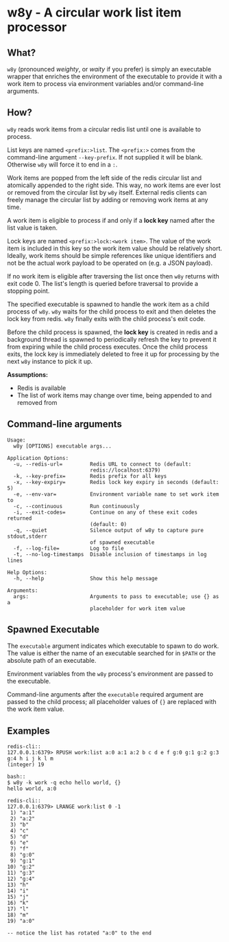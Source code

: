 # w8y - A circular work list item processor

## What?
`w8y` (pronounced _weighty_, or _waity_ if you prefer) is simply an executable wrapper that enriches the environment of
the executable to provide it with a work item to process via environment variables and/or command-line arguments.

## How?
`w8y` reads work items from a circular redis list until one is available to process.

List keys are named `<prefix:>list`. The `<prefix:>` comes from the command-line argument `--key-prefix`. If not
supplied it will be blank. Otherwise `w8y` will force it to end in a `:`.

Work items are popped from the left side of the redis circular list and atomically appended to the right side.
This way, no work items are ever lost or removed from the circular list by `w8y` itself. External redis clients can
freely manage the circular list by adding or removing work items at any time.

A work item is eligible to process if and only if a **lock key** named after the list value is taken.

Lock keys are named `<prefix:>lock:<work item>`. The value of the work item is included in this key so the
work item value should be relatively short. Ideally, work items should be simple references like unique identifiers and
not be the actual work payload to be operated on (e.g. a JSON payload).

If no work item is eligible after traversing the list once then `w8y` returns with exit code 0. The list's
length is queried before traversal to provide a stopping point.

The specified executable is spawned to handle the work item as a child process of `w8y`. `w8y` waits for the child
process to exit and then deletes the lock key from redis. `w8y` finally exits with the child process's exit code.

Before the child process is spawned, the **lock key** is created in redis and a background thread is spawned to
periodically refresh the key to prevent it from expiring while the child process executes. Once the child process exits,
the lock key is immediately deleted to free it up for processing by the next `w8y` instance to pick it up.

**Assumptions:**
* Redis is available
* The list of work items may change over time, being appended to and removed from

## Command-line arguments
```
Usage:
  w8y [OPTIONS] executable args...

Application Options:
  -u, --redis-url=         Redis URL to connect to (default:
                           redis://localhost:6379)
  -k, --key-prefix=        Redis prefix for all keys
  -x, --key-expiry=        Redis lock key expiry in seconds (default: 5)
  -e, --env-var=           Environment variable name to set work item to
  -c, --continuous         Run continuously
  -i, --exit-codes=        Continue on any of these exit codes returned
                           (default: 0)
  -q, --quiet              Silence output of w8y to capture pure stdout,stderr
                           of spawned executable
  -f, --log-file=          Log to file
  -t, --no-log-timestamps  Disable inclusion of timestamps in log lines

Help Options:
  -h, --help               Show this help message

Arguments:
  args:                    Arguments to pass to executable; use {} as a
                           placeholder for work item value
```

## Spawned Executable
The `executable` argument indicates which executable to spawn to do work. The value is either the name of an executable
searched for in `$PATH` or the absolute path of an executable.

Environment variables from the `w8y` process's environment are passed to the executable.

Command-line arguments after the `executable` required argument are passed to the child process; all placeholder values
of `{}` are replaced with the work item value.

## Examples

```
redis-cli::
127.0.0.1:6379> RPUSH work:list a:0 a:1 a:2 b c d e f g:0 g:1 g:2 g:3 g:4 h i j k l m
(integer) 19

bash::
$ w8y -k work -q echo hello world, {}
hello world, a:0

redis-cli::
127.0.0.1:6379> LRANGE work:list 0 -1
 1) "a:1"
 2) "a:2"
 3) "b"
 4) "c"
 5) "d"
 6) "e"
 7) "f"
 8) "g:0"
 9) "g:1"
10) "g:2"
11) "g:3"
12) "g:4"
13) "h"
14) "i"
15) "j"
16) "k"
17) "l"
18) "m"
19) "a:0"

-- notice the list has rotated "a:0" to the end
```
